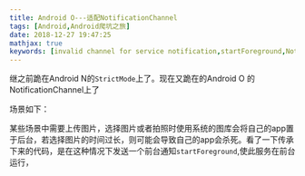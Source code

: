 ```yaml
---
title: Android O---适配NotificationChannel
tags: [Android,Android爬坑之旅]
date: 2018-12-27 19:47:25
mathjax: true
keywords: [invalid channel for service notification,startForeground,NotificationChannel]
---
```


继之前跪在Android N的`StrictMode`上了。现在又跪在的Android O 的NotificationChannel上了

场景如下：

某些场景中需要上传图片，选择图片或者拍照时使用系统的图库会将自己的app置于后台，若选择图片的时间过长，则可能会导致自己的app会杀死。看了一下传承下来的代码，是在这种情况下发送一个前台通知`startForeground`,使此服务在前台运行，
